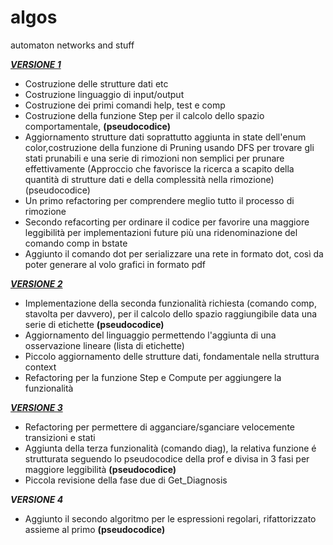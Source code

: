 # algos
automaton networks and stuff

[***VERSIONE 1***](https://github.com/Floccari/algos/tree/aaebab611efb431a7b0aa292b843196179cd28eb) 
* Costruzione delle strutture dati etc
* Costruzione linguaggio di input/output
* Costruzione dei primi comandi help, test e comp
* Costruzione della funzione Step per il calcolo dello spazio comportamentale, **(pseudocodice)**
* Aggiornamento strutture dati soprattutto aggiunta in state dell'enum color,costruzione della funzione di Pruning 
  usando DFS per trovare gli stati prunabili e una serie di rimozioni non semplici per prunare effettivamente
  (Approccio che favorisce la ricerca a scapito della quantità di strutture dati
  e della complessità nella rimozione) (pseudocodice)
* Un primo refactoring per comprendere meglio tutto il processo di rimozione
* Secondo refacorting per ordinare il codice per favorire una maggiore leggibilità per implementazioni future più una
  ridenominazione del comando comp in bstate
* Aggiunto il comando dot per serializzare una rete in formato dot, così da poter generare al volo grafici in formato pdf

[***VERSIONE 2***](https://github.com/Floccari/algos/tree/cd6460aef928257adb20a75356701b9fd7364b2b)
* Implementazione della seconda funzionalità richiesta (comando comp, stavolta per davvero), per il calcolo dello spazio
  raggiungibile data una serie di etichette **(pseudocodice)**
* Aggiornamento del linguaggio permettendo l'aggiunta di una osservazione lineare (lista di etichette)
* Piccolo aggiornamento delle strutture dati, fondamentale nella struttura context
* Refactoring per la funzione Step e Compute per aggiungere la funzionalità

[***VERSIONE 3***](https://github.com/Floccari/algos/tree/c137d026e8c2f82b682bc14c3b2a8e2d75d1743f)
* Refactoring per permettere di agganciare/sganciare velocemente transizioni e stati
* Aggiunta della terza funzionalità (comando diag), la relativa funzione é strutturata seguendo lo pseudocodice della prof
  e divisa in 3 fasi per maggiore leggibilità **(pseudocodice)**
* Piccola revisione della fase due di Get_Diagnosis

***VERSIONE 4***
* Aggiunto il secondo algoritmo per le espressioni regolari, rifattorizzato assieme al primo **(pseudocodice)**
